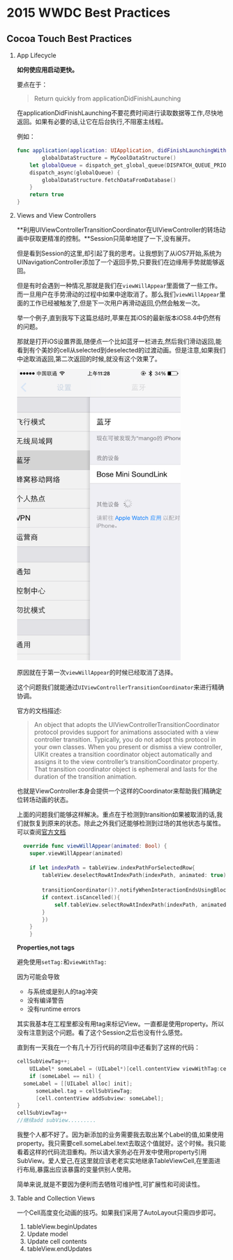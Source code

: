 # 2015 WWDC Best Practices


## Cocoa Touch Best Practices


1. App Lifecycle

	**如何使应用启动更快。**
	
	要点在于：
	> Return quickly from applicationDidFinishLaunching
	
	在applicationDidFinishLaunching不要花费时间进行读取数据等工作,尽快地返回。如果有必要的话,让它在后台执行,不阻塞主线程。
	
	例如：
	
	~~~swift
	func application(application: UIApplication, didFinishLaunchingWithOptionslaunchOptions: [NSObject: AnyObject]?) -> Bool {
    		globalDataStructure = MyCoolDataStructure()
		let globalQueue = dispatch_get_global_queue(DISPATCH_QUEUE_PRIORITY_DEFAULT, 0)
	    dispatch_async(globalQueue) {
        	globalDataStructure.fetchDataFromDatabase()
	    }
	    return true
	}
	~~~
	
2. Views and View Controllers

	**利用UIViewControllerTransitionCoordinator在UIViewController的转场动画中获取更精准的控制。**Session只简单地提了一下,没有展开。
	
	但是看到Session的这里,却引起了我的思考。让我想到了从iOS7开始,系统为UINavigationController添加了一个返回手势,只要我们在边缘用手势就能够返回。
	
	但是有时会遇到一种情况,那就是我们在`viewWillAppear`里面做了一些工作。而一旦用户在手势滑动的过程中如果中途取消了。那么我们`viewWillAppear`里面的工作已经被触发了,但是下一次用户再滑动返回,仍然会触发一次。
	
	举一个例子,直到我写下这篇总结时,苹果在其iOS的最新版本iOS8.4中仍然有的问题。
	
	那就是打开iOS设置界面,随便点一个比如蓝牙一栏进去,然后我们滑动返回,能看到有个美妙的cell从selected到deselected的过渡动画。但是注意,如果我们中途取消返回,第二次返回的时候,就没有这个效果了。
	
	<img src = "swipe.png"  width = 375>
	
	原因就在于第一次`viewWillAppear`的时候已经取消了选择。
	
	这个问题我们就能通过`UIViewControllerTransitionCoordinator`来进行精确协调。
	
	官方的文档描述:
	> An object that adopts the UIViewControllerTransitionCoordinator protocol provides support for animations associated with a view controller transition. Typically, you do not adopt this protocol in your own classes. When you present or dismiss a view controller, UIKit creates a transition coordinator object automatically and assigns it to the view controller’s transitionCoordinator property. That transition coordinator object is ephemeral and lasts for the duration of the transition animation.

	也就是ViewController本身会提供一个这样的Coordinator来帮助我们精确定位转场动画的状态。
	
	上面的问题我们能够这样解决。重点在于检测到transition如果被取消的话,我们就恢复到原来的状态。除此之外我们还能够检测到过场的其他状态与属性。可以查阅[官方文档](https://developer.apple.com/library/ios/documentation/UIKit/Reference/UIViewControllerTransitionCoordinator_Protocol/)
	
	~~~swift
	  override func viewWillAppear(animated: Bool) {
		super.viewWillAppear(animated)

		if let indexPath = tableView.indexPathForSelectedRow{
		    tableView.deselectRowAtIndexPath(indexPath, animated: true)

		    transitionCoordinator()?.notifyWhenInteractionEndsUsingBlock({ context in
			if context.isCancelled(){
			    self.tableView.selectRowAtIndexPath(indexPath, animated: true, scrollPosition: UITableViewScrollPosition.None)
			}
		    })
		}
	    }
	~~~
	
	**Properties,not tags**
	
	避免使用`setTag:`和`viewWithTag:`
	
	因为可能会导致 
	- 与系统或是别人的tag冲突
	- 没有编译警告
	- 没有runtime errors
	
	其实我基本在工程里都没有用tag来标记View。一直都是使用property。所以没有注意到这个问题。看了这个Session之后也没有什么感觉。
	
	直到有一天我在一个有几十万行代码的项目中还看到了这样的代码：
	
	~~~objective-c
	cellSubViewTag++;
    	UILabel* someLabel = (UILabel*)[cell.contentView viewWithTag:cellSubViewTag];
    	if (someLabel == nil) {
	  someLabel = [[UILabel alloc] init];
          someLabel.tag = cellSubViewTag;
          [cell.contentView addSubview: someLabel];
	}
	cellSubViewTag++
	//继续add subView.........
	~~~
	
	我整个人都不好了。因为新添加的业务需要我去取出某个Label的值,如果使用property。我只需要cell.someLabel.text去取这个值就好。这个时候。我只能看着这样的代码流泪重构。所以请大家务必在开发中使用property引用SubView。爱人爱己,在这里就应该老老实实地继承TableViewCell,在里面进行布局,暴露出应该暴露的变量供别人使用。
	
	简单来说,就是不要因为便利而去牺牲可维护性,可扩展性和可阅读性。	

3. Table and Collection Views

	一个Cell高度变化动画的技巧。如果我们采用了AutoLayout只需四步即可。

   	1. tableView.beginUpdates 
   	2. Update model
   	3. Update cell contents
   	4. tableView.endUpdates



	
	
	
	
